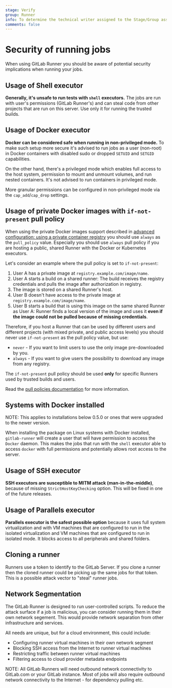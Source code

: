 ```yaml
---
stage: Verify
group: Runner
info: To determine the technical writer assigned to the Stage/Group associated with this page, see https://about.gitlab.com/handbook/engineering/ux/technical-writing/#designated-technical-writers
comments: false
---
```


# Security of running jobs

When using GitLab Runner you should be aware of potential security implications
when running your jobs.

## Usage of Shell executor

**Generally, it's unsafe to run tests with `shell` executors.** The jobs are run
with user's permissions (GitLab Runner's) and can steal code from other
projects that are run on this server. Use only it for running the trusted builds.

## Usage of Docker executor

**Docker can be considered safe when running in non-privileged mode.** To make
such setup more secure it's advised to run jobs as a user (non-root) in Docker
containers with disabled sudo or dropped `SETUID` and `SETGID` capabilities.

On the other hand, there's a privileged mode which enables full access to the
host system, permission to mount and unmount volumes, and run nested containers.
It's not advised to run containers in privileged mode.

More granular permissions can be configured in non-privileged mode via the
`cap_add`/`cap_drop` settings.

## Usage of private Docker images with `if-not-present` pull policy

When using the private Docker images support described in
[advanced configuration: using a private container registry](../configuration/advanced-configuration.md#using-a-private-container-registry)
you should use `always` as the `pull_policy` value. Especially you should
use `always` pull policy if you are hosting a public, shared Runner with the
Docker or Kubernetes executors.

Let's consider an example where the pull policy is set to `if-not-present`:

1. User A has a private image at `registry.example.com/image/name`.
1. User A starts a build on a shared runner: The build receives the registry
   credentials and pulls the image after authorization in registry.
1. The image is stored on a shared Runner's host.
1. User B doesn't have access to the private image at `registry.example.com/image/name`.
1. User B starts a build that is using this image on the same shared Runner
   as User A: Runner finds a local version of the image and uses it **even if
   the image could not be pulled because of missing credentials**.

Therefore, if you host a Runner that can be used by different users and
different projects (with mixed private, and public access levels) you should
never use `if-not-present` as the pull policy value, but use:

- `never` - If you want to limit users to use the only image pre-downloaded by you.
- `always` - If you want to give users the possibility to download any image
  from any registry.

The `if-not-present` pull policy should be used **only** for specific Runners
used by trusted builds and users.

Read the [pull policies documentation](../executors/docker.md#how-pull-policies-work)
for more information.

## Systems with Docker installed

NOTE:
This applies to installations below 0.5.0 or ones that were upgraded to the
newer version.

When installing the package on Linux systems with Docker installed,
`gitlab-runner` will create a user that will have permission to access the `Docker`
daemon. This makes the jobs that run with the `shell` executor able to access `docker`
with full permissions and potentially allows root access to the server.

## Usage of SSH executor

**SSH executors are susceptible to MITM attack (man-in-the-middle)**, because of
missing `StrictHostKeyChecking` option. This will be fixed in one of the future
releases.

## Usage of Parallels executor

**Parallels executor is the safest possible option** because it uses full system
virtualization and with VM machines that are configured to run in the isolated
virtualization and VM machines that are configured to run in isolated
mode. It blocks access to all peripherals and shared folders.

## Cloning a runner

Runners use a token to identify to the GitLab Server. If you clone a runner then
the cloned runner could be picking up the same jobs for that token. This is a possible
attack vector to "steal" runner jobs.

## Network Segmentation

The GitLab Runner is designed to run user-controlled scripts. To reduce the
attack surface if a job is malicious, you can consider running them in their
own network segement. This would provide network separation from other
infrastructure and services.

All needs are unique, but for a cloud environment, this could include:

- Configuring runner virtual machines in their own network segment
- Blocking SSH access from the Internet to runner virtual machines
- Restricting traffic between runner virtual machines
- Filtering access to cloud provider metadata endpoints

NOTE:
All GitLab Runners will need outbound network connectivity to
GitLab.com or your GitLab instance.
Most of jobs will also require outbound network connectivity to
the Internet - for dependency pulling etc.
